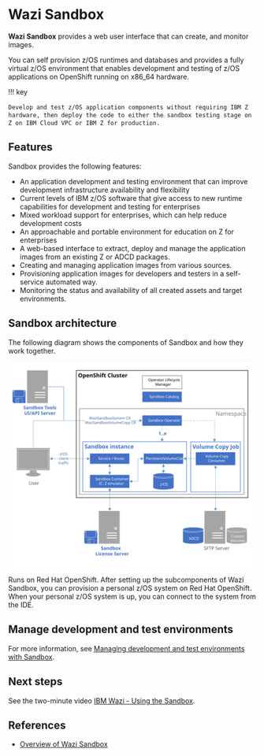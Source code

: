 # Wazi Sandbox

**Wazi Sandbox** provides a web user interface that can create, and monitor images. 

You can self provision z/OS runtimes and databases and provides a fully virtual z/OS environment that enables development and testing of z/OS applications on OpenShift running on x86_64 hardware. 

!!! key

    Develop and test z/OS application components without requiring IBM Z hardware, then deploy the code to either the sandbox testing stage on Z on IBM Cloud VPC or IBM Z for production.

## Features

Sandbox provides the following features:

- An application development and testing environment that can improve development infrastructure availability and flexibility
- Current levels of IBM z/OS software that give access to new runtime capabilities for development and testing for enterprises
- Mixed workload support for enterprises, which can help reduce development costs
- An approachable and portable environment for education on Z for enterprises
- A web-based interface to extract, deploy and manage the application images from an existing Z or ADCD packages.
- Creating and managing application images from various sources.
- Provisioning application images for developers and testers in a self-service automated way.
- Monitoring the status and availability of all created assets and target environments.

## Sandbox architecture

The following diagram shows the components of Sandbox and how they work together. 

[![wazi sandbox](./media/ArchitectureOverview_1.1.svg)](https://www.ibm.com/docs/en/cloud-paks/z-modernization-stack/2023.4?topic=host-option-1-managing-development-test-environments-sandbox)

Runs on Red Hat OpenShift. After setting up the subcomponents of Wazi Sandbox, you can provision a personal z/OS system on Red Hat OpenShift. When your personal z/OS system is up, you can connect to the system from the IDE.

## Manage development and test environments

For more information, see [Managing development and test environments with Sandbox](https://www.ibm.com/docs/en/cloud-paks/z-modernization-stack/2023.2?topic=host-option-1-managing-development-test-environments-sandbox).

## Next steps

See the two-minute video [IBM Wazi - Using the Sandbox](https://mediacenter.ibm.com/media/IBM+Wazi+Developer+-+Using+the+Sandbox/1_h3q592tu).

## References

- [Overview of Wazi Sandbox](https://www.ibm.com/docs/en/cloud-paks/z-modernization-stack/2023.4?topic=guides-overview-wazi-sandbox)